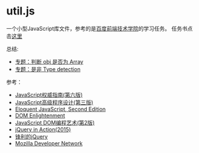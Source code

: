 util.js
==
一个小型JavaScript库文件，参考的是[百度前端技术学院](https://github.com/baidu-ife/ife)的学习任务。
任务书点击[这里](https://github.com/baidu-ife/ife/tree/master/2015_spring/task/task0002)


总结:
* [专题：判断 obj 是否为 Array](http://note.youdao.com/yws/public/redirect/share?id=0290e8d7d42361a6aac9052c3db26a24&type=false)
* [专题：是非 Type detection](http://note.youdao.com/yws/public/redirect/share?id=d099656127c0d4d7794e81be04708910&type=false)


参考：
* [JavaScript权威指南(第六版)](https://book.douban.com/subject/10549733/)
* [JavaScript高级程序设计(第三版)](https://book.douban.com/subject/10546125/)
* [Eloquent JavaScript, Second Edition](https://book.douban.com/subject/25942427/)
* [DOM Enlightenment](https://book.douban.com/subject/21347611/)
* [JavaScript DOM编程艺术(第2版)](https://book.douban.com/subject/6038371/)
* [jQuery in Action(2015)](https://book.douban.com/subject/26256670/)
* [锋利的jQuery](https://book.douban.com/subject/10792216/)
* [Mozilla Developer Network](https://developer.mozilla.org/en-US/)